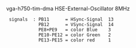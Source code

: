 vga-h750-tim-dma
HSE-External-Oscillator 8MHz

```
 signals  : PB11      = HSync-Signal  13
            PB12      = VSync-Signal  14
            PE8+PE9   = color Blue    3
            PE10-PE12 = color Green   2
            PE13-PE15 = color red     1
```


